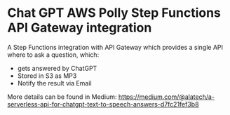 # Chat GPT AWS Polly Step Functions API Gateway integration 

A Step Functions integration with API Gateway which provides a single API where to ask a question, which:

* gets answered by ChatGPT
* Stored in S3 as MP3
* Notify the result via Email

More details can be found in Medium: https://medium.com/@alatech/a-serverless-api-for-chatgpt-text-to-speech-answers-d7fc21fef3b8
